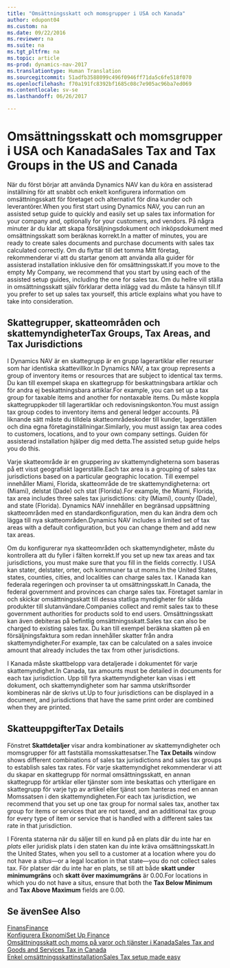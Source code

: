 ```yaml
---
title: "Omsättningsskatt och momsgrupper i USA och Kanada"
author: edupont04
ms.custom: na
ms.date: 09/22/2016
ms.reviewer: na
ms.suite: na
ms.tgt_pltfrm: na
ms.topic: article
ms-prod: dynamics-nav-2017
ms.translationtype: Human Translation
ms.sourcegitcommit: 51adfb3588099c496f0946ff71da5c6fe518f070
ms.openlocfilehash: f70a191fc8392bf1685c08c7e905ac96ba7ed069
ms.contentlocale: sv-se
ms.lasthandoff: 06/26/2017

---
```


# <a name="sales-tax-and-tax-groups-in-the-us-and-canada"></a><span data-ttu-id="89dde-102">Omsättningsskatt och momsgrupper i USA och Kanada</span><span class="sxs-lookup"><span data-stu-id="89dde-102">Sales Tax and Tax Groups in the US and Canada</span></span>
<span data-ttu-id="89dde-103">När du först börjar att använda Dynamics NAV kan du köra en assisterad inställning för att snabbt och enkelt konfigurera information om omsättningsskatt för företaget och alternativt för dina kunder och leverantörer.</span><span class="sxs-lookup"><span data-stu-id="89dde-103">When you first start using Dynamics NAV, you can run an assisted setup guide to quickly and easily set up sales tax information for your company and, optionally for your customers, and vendors.</span></span> <span data-ttu-id="89dde-104">På några minuter är du klar att skapa försäljningsdokument och inköpsdokument med omsättningsskatt som beräknas korrekt.</span><span class="sxs-lookup"><span data-stu-id="89dde-104">In a matter of minutes, you are ready to create sales documents and purchase documents with sales tax calculated correctly.</span></span>
<span data-ttu-id="89dde-105">Om du flyttar till det tomma Mitt företag, rekommenderar vi att du startar genom att använda alla guider för assisterad installation inklusive den för omsättningsskatt.</span><span class="sxs-lookup"><span data-stu-id="89dde-105">If you move to the empty My Company, we recommend that you start by using each of the assisted setup guides, including the one for sales tax.</span></span> <span data-ttu-id="89dde-106">Om du hellre vill ställa in omsättningsskatt själv förklarar detta inlägg vad du måste ta hänsyn till.</span><span class="sxs-lookup"><span data-stu-id="89dde-106">If you prefer to set up sales tax yourself, this article explains what you have to take into consideration.</span></span>  

## <a name="tax-groups-tax-areas-and-tax-jurisdictions"></a><span data-ttu-id="89dde-107">Skattegrupper, skatteområden och skattemyndigheter</span><span class="sxs-lookup"><span data-stu-id="89dde-107">Tax Groups, Tax Areas, and Tax Jurisdictions</span></span>
<span data-ttu-id="89dde-108">I Dynamics NAV är en skattegrupp är en grupp lagerartiklar eller resurser som har identiska skattevillkor.</span><span class="sxs-lookup"><span data-stu-id="89dde-108">In Dynamics NAV, a tax group represents a group of inventory items or resources that are subject to identical tax terms.</span></span> <span data-ttu-id="89dde-109">Du kan till exempel skapa en skattegrupp för beskattningsbara artiklar och för andra ej beskattningsbara artiklar.</span><span class="sxs-lookup"><span data-stu-id="89dde-109">For example, you can set up a tax group for taxable items and another for nontaxable items.</span></span> <span data-ttu-id="89dde-110">Du måste koppla skattegruppkoder till lagerartiklar och redovisningskonton.</span><span class="sxs-lookup"><span data-stu-id="89dde-110">You must assign tax group codes to inventory items and general ledger accounts.</span></span> <span data-ttu-id="89dde-111">På liknande sätt måste du tilldela skatteområdeskoder till kunder, lagerställen och dina egna företaginställningar.</span><span class="sxs-lookup"><span data-stu-id="89dde-111">Similarly, you must assign tax area codes to customers, locations, and to your own company settings.</span></span> <span data-ttu-id="89dde-112">Guiden för assisterad installation hjälper dig med detta.</span><span class="sxs-lookup"><span data-stu-id="89dde-112">The assisted setup guide helps you do this.</span></span>  

<span data-ttu-id="89dde-113">Varje skatteområde är en gruppering av skattemyndigheterna som baseras på ett visst geografiskt lagerställe.</span><span class="sxs-lookup"><span data-stu-id="89dde-113">Each tax area is a grouping of sales tax jurisdictions based on a particular geographic location.</span></span> <span data-ttu-id="89dde-114">Till exempel innehåller Miami, Florida, skatteområde de tre skattemyndigheterna: ort (Miami), delstat (Dade) och stat (Florida).</span><span class="sxs-lookup"><span data-stu-id="89dde-114">For example, the Miami, Florida, tax area includes three sales tax jurisdictions: city (Miami), county (Dade), and state (Florida).</span></span> <span data-ttu-id="89dde-115"> Dynamics NAV innehåller en begränsad uppsättning skatteområden med en standardkonfiguration, men du kan ändra dem och lägga till nya skatteområden.</span><span class="sxs-lookup"><span data-stu-id="89dde-115">Dynamics NAV includes a limited set of tax areas with a default configuration, but you can change them and add new tax areas.</span></span>  

<span data-ttu-id="89dde-116">Om du konfigurerar nya skatteområden och skattemyndigheter, måste du kontrollera att du fyller i fälten korrekt.</span><span class="sxs-lookup"><span data-stu-id="89dde-116">If you set up new tax areas and tax jurisdictions, you must make sure that you fill in the fields correctly.</span></span> <span data-ttu-id="89dde-117">I USA kan stater, delstater, orter, och kommuner ta ut moms.</span><span class="sxs-lookup"><span data-stu-id="89dde-117">In the United States, states, counties, cities, and localities can charge sales tax.</span></span> <span data-ttu-id="89dde-118">I Kanada kan federala regeringen och provinser ta ut omsättningsskatt.</span><span class="sxs-lookup"><span data-stu-id="89dde-118">In Canada, the federal government and provinces can charge sales tax.</span></span> <span data-ttu-id="89dde-119">Företaget samlar in och skickar omsättningsskatt till dessa statliga myndigheter för sålda produkter till slutanvändare.</span><span class="sxs-lookup"><span data-stu-id="89dde-119">Companies collect and remit sales tax to these government authorities for products sold to end users.</span></span> <span data-ttu-id="89dde-120">Omsättningsskatt kan även debiteras på befintlig omsättningsskatt.</span><span class="sxs-lookup"><span data-stu-id="89dde-120">Sales tax can also be charged to existing sales tax.</span></span> <span data-ttu-id="89dde-121">Du kan till exempel beräkna skatten på en försäljningsfaktura som redan innehåller skatter från andra skattemyndigheter.</span><span class="sxs-lookup"><span data-stu-id="89dde-121">For example, tax can be calculated on a sales invoice amount that already includes the tax from other jurisdictions.</span></span>  

<span data-ttu-id="89dde-122">I Kanada måste skattbelopp vara detaljerade i dokumentet för varje skattemyndighet.</span><span class="sxs-lookup"><span data-stu-id="89dde-122">In Canada, tax amounts must be detailed in documents for each tax jurisdiction.</span></span> <span data-ttu-id="89dde-123">Upp till fyra skattemyndigheter kan visas i ett dokument, och skattemyndigheter som har samma utskriftsorder kombineras när de skrivs ut.</span><span class="sxs-lookup"><span data-stu-id="89dde-123">Up to four jurisdictions can be displayed in a document, and jurisdictions that have the same print order are combined when they are printed.</span></span>

## <a name="tax-details"></a><span data-ttu-id="89dde-124">Skatteuppgifter</span><span class="sxs-lookup"><span data-stu-id="89dde-124">Tax Details</span></span>
<span data-ttu-id="89dde-125">Fönstret **Skattdetaljer** visar andra kombinationer av skattemyndigheter och momsgrupper för att fastställa momsskattesatser.</span><span class="sxs-lookup"><span data-stu-id="89dde-125">The **Tax Details** window shows different combinations of sales tax jurisdictions and sales tax groups to establish sales tax rates.</span></span> <span data-ttu-id="89dde-126">För varje skattemyndighet rekommenderar vi att du skapar en skattegrupp för normal omsättningsskatt, en annan skattegrupp för artiklar eller tjänster som inte beskattas och ytterligare en skattegrupp för varje typ av artikel eller tjänst som hanteras med en annan Momssatsen i den skattemyndigheten.</span><span class="sxs-lookup"><span data-stu-id="89dde-126">For each tax jurisdiction, we recommend that you set up one tax group for normal sales tax, another tax group for items or services that are not taxed, and an additional tax group for every type of item or service that is handled with a different sales tax rate in that jurisdiction.</span></span>  

<span data-ttu-id="89dde-127">I Förenta staterna när du säljer till en kund på en plats där du inte har en *plats* eller juridisk plats i den staten kan du inte kräva omsättningsskatt.</span><span class="sxs-lookup"><span data-stu-id="89dde-127">In the United States, when you sell to a customer at a location where you do not have a *situs*—or a legal location in that state—you do not collect sales tax.</span></span> <span data-ttu-id="89dde-128">För platser där du inte har en plats, se till att både **skatt under minimumgräns** och **skatt över maximumgräns** är 0.00.</span><span class="sxs-lookup"><span data-stu-id="89dde-128">For locations in which you do not have a situs, ensure that both the **Tax Below Minimum** and **Tax Above Maximum** fields are 0.00.</span></span>  

## <a name="see-also"></a><span data-ttu-id="89dde-129">Se även</span><span class="sxs-lookup"><span data-stu-id="89dde-129">See Also</span></span>
[<span data-ttu-id="89dde-130">Finans</span><span class="sxs-lookup"><span data-stu-id="89dde-130">Finance</span></span>](finance-setup.md)  
[<span data-ttu-id="89dde-131">Konfigurera Ekonomi</span><span class="sxs-lookup"><span data-stu-id="89dde-131">Set Up Finance</span></span>](finance-setup-setup-finance-setup.md)  
[<span data-ttu-id="89dde-132">Omsättningsskatt och moms på varor och tjänster i Kanada</span><span class="sxs-lookup"><span data-stu-id="89dde-132">Sales Tax and Goods and Services Tax in Canada</span></span>](ca-finance-setup-tax.md)  
[<span data-ttu-id="89dde-133">Enkel omsättningsskattinstallation</span><span class="sxs-lookup"><span data-stu-id="89dde-133">Sales Tax setup made easy</span></span>](https://madeira.microsoft.com/en-us/blog/sales-tax-setup-made-easy)  

